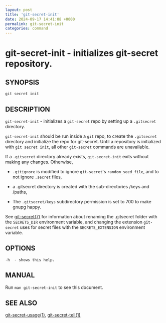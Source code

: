 ```yaml
---
layout: post
title: 'git-secret-init'
date: 2024-09-17 14:41:08 +0000
permalink: git-secret-init
categories: command
---
```

git-secret-init - initializes git-secret repository.
====================================================

## SYNOPSIS

    git secret init


## DESCRIPTION
`git-secret-init` - initializes a `git-secret` repo by setting up a `.gitsecret` directory.

`git-secret-init` should be run inside a `git` repo, to create the 
`.gitsecret` directory and initialize the repo for git-secret.
Until a repository is initialized with `git secret init`, all other `git-secret` commands are unavailable.

If a `.gitsecret` directory already exists, `git-secret-init` exits without making any changes.
Otherwise, 

* `.gitignore` is modified to ignore `git-secret`'s `random_seed_file`,
and to not ignore `.secret` files,

* a .gitsecret directory is created with the sub-directories /keys and /paths,

* The `.gitsecret/keys` subdirectory permission is set to 700 to make gnupg happy.

See [git-secret(7)](https://git-secret.io/git-secret) for information about renaming the .gitsecret
folder with the `SECRETS_DIR` environment variable, and changing the extension `git-secret` uses for secret files
with the `SECRETS_EXTENSION` environment variable.


## OPTIONS

    -h  - shows this help.


## MANUAL

Run `man git-secret-init` to see this document.


## SEE ALSO

[git-secret-usage(1)](https://git-secret.io/git-secret-usage), [git-secret-tell(1)](https://git-secret.io/git-secret-tell)

